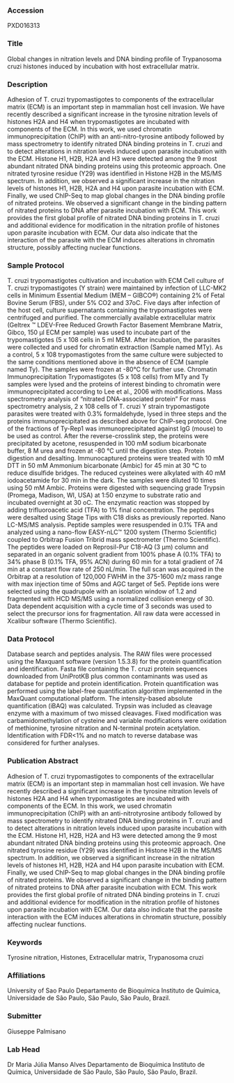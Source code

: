 ### Accession
PXD016313

### Title
Global changes in nitration levels and DNA binding profile of Trypanosoma cruzi histones induced by incubation with host extracellular matrix.

### Description
Adhesion of T. cruzi trypomastigotes to components of the extracellular matrix (ECM) is an important step in mammalian host cell invasion. We have recently described a significant increase in the tyrosine nitration levels of histones H2A and H4 when trypomastigotes are incubated with components of the ECM. In this work, we used chromatin immunoprecipitation (ChIP) with an anti-nitro-tyrosine antibody followed by mass spectrometry to identify nitrated DNA binding proteins in T. cruzi and to detect alterations in nitration levels induced upon parasite incubation with the ECM.  Histone H1, H2B, H2A and H3 were detected among the 9 most abundant nitrated DNA binding proteins using this proteomic approach. One nitrated tyrosine residue (Y29) was identified in Histone H2B in the MS/MS spectrum. In addition, we observed a significant increase in the nitration levels of histones H1, H2B, H2A and H4 upon parasite incubation with ECM. Finally, we used ChIP-Seq to map global changes in the DNA binding profile of nitrated proteins. We observed a significant change in the binding pattern of nitrated proteins to DNA after parasite incubation with ECM. This work provides the first global profile of nitrated DNA binding proteins in T. cruzi and additional evidence for modification in the nitration profile of histones upon parasite incubation with ECM. Our data also indicate that the interaction of the parasite with the ECM induces alterations in chromatin structure, possibly affecting nuclear functions.

### Sample Protocol
T. cruzi trypomastigotes cultivation and incubation with ECM Cell culture of T. cruzi trypomastigotes (Y strain) were maintained by infection of LLC-MK2 cells in Minimum Essential Medium (MEM – GIBCO®) containing 2% of Fetal Bovine Serum (FBS), under 5% CO2 and 37oC. Five days after infection of the host cell, culture supernatants containing the trypomastigotes were centrifuged and purified.   The commercially available extracellular matrix (Geltrex ™ LDEV-Free Reduced Growth Factor Basement Membrane Matrix, Gibco, 150 μl ECM per sample) was used to incubate part of the trypomastigotes (5 x 108 cells in 5 ml MEM. After incubation, the parasites were collected and used for chromatin extraction (Sample named MTy). As a control, 5 x 108 trypomastigotes from the same culture were subjected to the same conditions mentioned above in the absence of ECM (sample named Ty). The samples were frozen at -80°C for further use. Chromatin Immunoprecipitation  Trypomastigotes (5 x 108 cells) from MTy and Ty samples were lysed and the proteins of interest binding to chromatin were immunoprecipitated according to Lee et al., 2006 with modifications.  Mass spectrometry analysis of “nitrated DNA-associated protein” For mass spectrometry analysis, 2 x 108 cells of T. cruzi Y strain trypomastigote parasites were treated with 0.3% formaldehyde, lysed in three steps and the proteins immunoprecipitated as described above for ChIP-seq protocol. One of the fractions of Ty-Rep1 was immunoprecipitated against IgG (mouse) to be used as control. After the reverse-crosslink step, the proteins were precipitated by acetone, resuspended in 100 mM sodium bicarbonate buffer, 8 M urea and frozen at -80 °C until the digestion step.  Protein digestion and desalting. Immunocaptured proteins were treated with 10 mM DTT in 50 mM Ammonium bicarbonate (Ambic) for 45 min at 30 °C to reduce disulfide bridges. The reduced cysteines were alkylated with 40 mM iodoacetamide for 30 min in the dark. The samples were diluted 10 times using 50 mM Ambic. Proteins were digested with sequencing grade Trypsin (Promega, Madison, WI, USA) at 1:50 enzyme to substrate ratio and incubated overnight at 30 oC. The enzymatic reaction was stopped by adding trifluoroacetic acid (TFA) to 1% final concentration. The peptides were desalted using Stage Tips with C18 disks as previously reported. Nano LC-MS/MS analysis. Peptide samples were resuspended in 0.1% TFA and analyzed using a nano-flow EASY-nLC™ 1200 system (Thermo Scientific) coupled to Orbitrap Fusion Tribrid mass spectrometer (Thermo Scientific). The peptides were loaded on Reprosil-Pur C18-AQ (3 μm) column and separated in an organic solvent gradient from 100% phase A (0.1% TFA) to 34% phase B (0.1% TFA, 95% ACN) during 60 min for a total gradient of 74 min at a constant flow rate of 250 nL/min. The full scan was acquired in the Orbitrap at a resolution of 120,000 FWHM in the 375-1600 m/z mass range with max injection time of 50ms and AGC target of 5e5. Peptide ions were selected using the quadrupole with an isolation window of 1.2 and fragmented with HCD MS/MS using a normalized collision energy of 30. Data dependent acquisition with a cycle time of 3 seconds was used to select the precursor ions for fragmentation. All raw data were accessed in Xcalibur software (Thermo Scientific).

### Data Protocol
Database search and peptides analysis. The RAW files were processed using the Maxquant software (version 1.5.3.8) for the protein quantification and identification. Fasta file containing the T. cruzi protein sequences downloaded from UniProtKB plus common contaminants was used as database for peptide and protein identification. Protein quantification was performed using the label-free quantification algorithm implemented in the MaxQuant computational platform. The intensity-based absolute quantification (iBAQ) was calculated. Trypsin was included as cleavage enzyme with a maximum of two missed cleavages. Fixed modification was carbamidomethylation of cysteine and variable modifications were oxidation of methionine, tyrosine nitration and N-terminal protein acetylation. Identification with FDR<1% and no match to reverse database was considered for further analyses.

### Publication Abstract
Adhesion of T. cruzi trypomastigotes to components of the extracellular matrix (ECM) is an important step in mammalian host cell invasion. We have recently described a significant increase in the tyrosine nitration levels of histones H2A and H4 when trypomastigotes are incubated with components of the ECM. In this work, we used chromatin immunoprecipitation (ChIP) with an anti-nitrotyrosine antibody followed by mass spectrometry to identify nitrated DNA binding proteins in T. cruzi and to detect alterations in nitration levels induced upon parasite incubation with the ECM. Histone H1, H2B, H2A and H3 were detected among the 9 most abundant nitrated DNA binding proteins using this proteomic approach. One nitrated tyrosine residue (Y29) was identified in Histone H2B in the MS/MS spectrum. In addition, we observed a significant increase in the nitration levels of histones H1, H2B, H2A and H4 upon parasite incubation with ECM. Finally, we used ChIP-Seq to map global changes in the DNA binding profile of nitrated proteins. We observed a significant change in the binding pattern of nitrated proteins to DNA after parasite incubation with ECM. This work provides the first global profile of nitrated DNA binding proteins in T. cruzi and additional evidence for modification in the nitration profile of histones upon parasite incubation with ECM. Our data also indicate that the parasite interaction with the ECM induces alterations in chromatin structure, possibly affecting nuclear functions.

### Keywords
Tyrosine nitration, Histones, Extracellular matrix, Trypanosoma cruzi

### Affiliations
University of Sao Paulo
Departamento de Bioquímica Instituto de Química, Universidade de São Paulo, São Paulo, São Paulo, Brazil.

### Submitter
Giuseppe Palmisano

### Lab Head
Dr Maria Júlia Manso Alves
Departamento de Bioquímica Instituto de Química, Universidade de São Paulo, São Paulo, São Paulo, Brazil.


